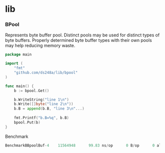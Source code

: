 # lib

### BPool
Represents byte buffer pool.
Distinct pools may be used for distinct types of byte buffers.
Properly determined byte buffer types with their own pools may help reducing memory waste.

```go
package main

import (
	"fmt"
	"github.com/ds248a/lib/bpool"
)

func main() {
	b := bpool.Get()

	b.WriteString("line 1\n")
	b.Write([]byte("line 2\n"))
	b.B = append(b.B, "line 3\n"...)
	
	fmt.Printf("b.B=%q", b.B)
	bpool.Put(b)
}
```

Benchmark
```go
BenchmarkBBpoolBuf-4   	11564948	  99.83 ns/op	   0 B/op	   0 allocs/op
```
